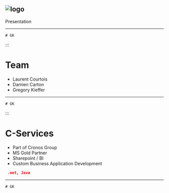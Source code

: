 ![logo](assets/logo.jpg)
---
Presentation
*** 
    # GK

:::
# Team
- Laurent Courtois
- Damien Carton
- Gregory Kieffer
*** 
    # GK



:::
# C-Services
- Part of Cronos Group
- MS Gold Partner
- Sharepoint / BI
- Custom Business Application Development
``` json
 .net, Java
 ```
*** 
    # GK



